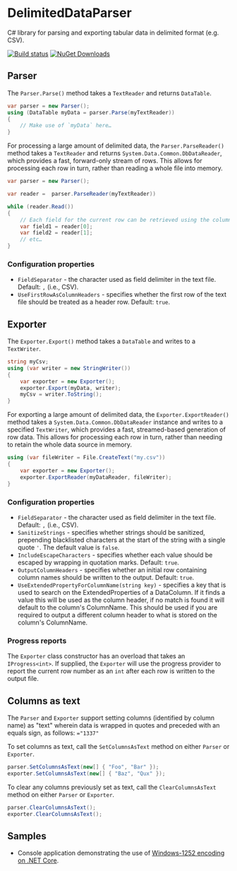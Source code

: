 # DelimitedDataParser

C# library for parsing and exporting tabular data in delimited format (e.g. CSV).

[![Build status](https://ci.appveyor.com/api/projects/status/133w3oawii8m2qap/branch/master?svg=true)](https://ci.appveyor.com/project/EnableSoftware/delimiteddataparser) [![NuGet Downloads](https://buildstats.info/nuget/DelimitedDataParser)](https://www.nuget.org/packages/DelimitedDataParser/)

## Parser

The `Parser.Parse()` method takes a `TextReader` and returns `DataTable`.

```c#
var parser = new Parser();
using (DataTable myData = parser.Parse(myTextReader))
{
	// Make use of `myData` here…
}
```

For processing a large amount of delimited data, the `Parser.ParseReader()` method takes a `TextReader` and returns `System.Data.Common.DbDataReader`, which provides a fast, forward-only stream of rows. This allows for processing each row in turn, rather than reading a whole file into memory.

```c#
var parser = new Parser();

var reader =  parser.ParseReader(myTextReader))

while (reader.Read())
{
	// Each field for the current row can be retrieved using the column index:
	var field1 = reader[0];
	var field2 = reader[1];
	// etc…
}
```

### Configuration properties

* `FieldSeparator` - the character used as field delimiter in the text file. Default: `,` (i.e., CSV).
* `UseFirstRowAsColumnHeaders` - specifies whether the first row of the text file should be treated as a header row. Default: `true`.

## Exporter

The `Exporter.Export()` method takes a `DataTable` and writes to a `TextWriter`.

```c#
string myCsv;
using (var writer = new StringWriter())
{
	var exporter = new Exporter();
    exporter.Export(myData, writer);
    myCsv = writer.ToString();
}
```

For exporting a large amount of delimited data, the `Exporter.ExportReader()` method takes a `System.Data.Common.DbDataReader` instance and writes to a specified `TextWriter`, which provides a fast, streamed-based generation of row data. This allows for processing each row in turn, rather than needing to retain the whole data source in memory.

```c#
using (var fileWriter = File.CreateText("my.csv"))
{
    var exporter = new Exporter();
    exporter.ExportReader(myDataReader, fileWriter);
}
```

### Configuration properties

* `FieldSeparator` - the character used as field delimiter in the text file. Default: `,` (i.e., CSV).
* `SanitizeStrings` - specifies whether strings should be sanitized, prepending blacklisted characters at the start of the string with a single quote `'`. The default value is `false`.
* `IncludeEscapeCharacters` - specifies whether each value should be escaped by wrapping in quotation marks. Default: `true`.
* `OutputColumnHeaders` - specifies whether an initial row containing column names should be written to the output. Default: `true`.
* `UseExtendedPropertyForColumnName(string key)` - specifies a key that is used to search on the ExtendedProperties of a DataColumn. If it finds a value this will be used as the column header, if no match is found it will default to the column's ColumnName. This should be used if you are required to output a different column header to what is stored on the column's ColumnName.

### Progress reports

The `Exporter` class constructor has an overload that takes an `IProgress<int>`. If supplied, the `Exporter` will use the progress provider to report the current row number as an `int` after each row is written to the output file.

## Columns as text

The `Parser` and `Exporter` support setting columns (identified by column name) as "text" wherein data is wrapped in quotes and preceded with an equals sign, as follows: `="1337"`

To set columns as text, call the `SetColumnsAsText` method on either `Parser` or `Exporter`.

```c#
parser.SetColumnsAsText(new[] { "Foo", "Bar" });
exporter.SetColumnsAsText(new[] { "Baz", "Qux" });
```

To clear any columns previously set as text, call the `ClearColumnsAsText` method on either `Parser` or `Exporter`.

```c#
parser.ClearColumnsAsText();
exporter.ClearColumnsAsText();
```

## Samples

- Console application demonstrating the use of [Windows-1252 encoding on .NET Core](https://github.com/EnableSoftware/DelimitedDataParser/tree/master/samples/NetCoreWindowsEncoding).
